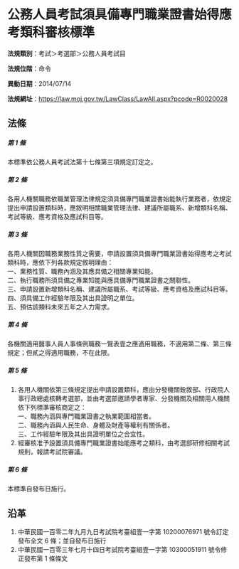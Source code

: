 # 公務人員考試須具備專門職業證書始得應考類科審核標準




**法規類別**：考試＞考選部＞公務人員考試目

**法規位階**：命令

**異動日期**：2014/07/14  

**法規網址**：https://law.moj.gov.tw/LawClass/LawAll.aspx?pcode=R0020028



## 法條
##### 第 1 條
本標準依公務人員考試法第十七條第三項規定訂定之。

##### 第 2 條
各用人機關職務依職業管理法律規定須具備專門職業證書始能執行業務者，依規定提出申請設置類科時，應敘明相關職業管理法律、建議所屬職系、新增類科名稱、考試等級、應考資格及應試科目等。

##### 第 3 條
各用人機關因職務業務性質之需要，申請設置須具備專門職業證書始得應考之考試類科時，應依下列各款規定敘明理由：  
一、業務性質、職務內涵及其應具備之相關專業知能。  
二、執行職務所須具備之專業知能與應具備專門職業證書之關聯性。  
三、申請設置新增類科名稱、建議所屬職系、考試等級、應考資格及應試科目等。  
四、須具備工作經驗年限及其出具證明之單位。  
五、預估該類科未來五年之人力需求。

##### 第 4 條
各機關適用醫事人員人事條例職務一覽表壹之應適用職務，不適用第二條、第三條規定；但貳之得適用職務，不在此限。

##### 第 5 條
1. 各用人機關依第三條規定提出申請設置類科，應由分發機關銓敘部、行政院人事行政總處核轉考選部，並由考選部邀請學者專家、分發機關及相關用人機關依下列標準審核商定之：  
一、職務內涵與專門職業證書之執業範圍相當者。  
二、職務內涵與人民生命、身體及財產等權利有關係者。  
三、工作經驗年限及其出具證明單位之合宜性。
1. 經審核准予設置須具備專門職業證書始能應考之類科，由考選部研修相關考試規則，報請考試院審議。

##### 第 6 條
本標準自發布日施行。

## 沿革
1. 中華民國一百零二年九月九日考試院考臺組壹一字第 10200076971  號令訂定發布全文 6  條；並自發布日施行
1. 中華民國一百零三年七月十四日考試院考臺組壹一字第 10300051911  號令修正發布第 1  條條文
